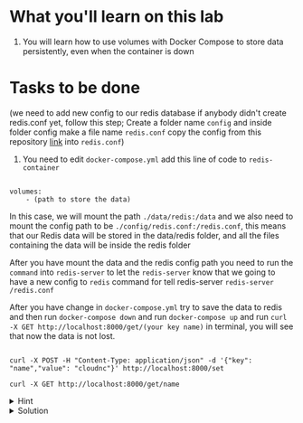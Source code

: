 # What you'll learn on this lab

1. You will learn how to use volumes with Docker Compose to store data persistently, even when the container is down

# Tasks to be done

(we need to add new config to our redis database if anybody didn't create redis.conf yet, follow this step; Create a folder name `config` and inside folder config make a file name `redis.conf` copy the config from this repository <a href="https://github.com/chitsanuponjate/redis-config/blob/main/redis.conf"  rel="noreferrer" target="_blank">link</a> into `redis.conf`)

1. You need to edit `docker-compose.yml` add this line of code to `redis-container`

```plain

volumes:
    - (path to store the data)

```

In this case, we will mount the path `./data/redis:/data` and we also need to mount the config path to be `./config/redis.conf:/redis.conf`, this means that our Redis data will be stored in the data/redis folder, and all the files containing the data will be inside the redis folder

After you have mount the data and the redis config path you need to run the `command` into `redis-server` to let the `redis-server` know that we going to have a new config to `redis` command for tell redis-server `redis-server /redis.conf`

After you have change in `docker-compose.yml` try to save the data to redis and then run `docker-compose down` and run `docker-compose up` and run `curl -X GET http://localhost:8000/get/(your key name)` in terminal, you will see that now the data is not lost.

```plain

curl -X POST -H "Content-Type: application/json" -d '{"key": "name","value": "cloudnc"}' http://localhost:8000/set

curl -X GET http://localhost:8000/get/name

```

<details>
<summary>Hint</summary>

All neccessary docker-compose.yml syntax
```plain
version: (version number)

services:
  (service name):
    container_name: (container name)
    image: (image name)
    build:
      context: (path of the folder to be build)
      dockerfile: (path to Dockerfile)
    ports:
      - (port number):(port number)
    depends_on:
      - (if this container name is start this container will start after)
    networks:
      - (network name)
    volumes:
      - (host directory):(target directory for container)
    command: (Your command line that you want to execute)
  
networks:
  (network name):
```

</details>

<details>
<summary>Solution</summary>

```plain

cat > docker-compose.yml <<EOF
version: '3.9'
services: 
  
  node-container:
    container_name: node-container
    image: nodeserver
    build: 
      context: .
      dockerfile: Dockerfile
    ports:
      - 8000:8000
    depends_on:
      - redis-container
    networks:
      - backend 

  redis-container:
    container_name: redis-container
    image: redis:latest
    ports:
      - 6379:6379
    networks:
      - backend
    volumes:
      - ./data/redis:/data
      - ./config/redis.conf:/redis.conf
    command: redis-server /redis.conf
    
networks:
  backend:
EOF

```{{exec}}

</details>